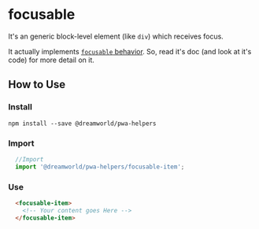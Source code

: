 # focusable

It's an generic block-level element (like `div`) which receives focus.

It actually implements [`focusable` behavior](focusable.md). So, read it's doc (and look at it's code) for more 
detail on it.

## How to Use

### Install
```
npm install --save @dreamworld/pwa-helpers
```

### Import
```javascript
  //Import
  import '@dreamworld/pwa-helpers/focusable-item';
```

### Use
```html
  <focusable-item>
    <!-- Your content goes Here -->
  </focusable-item>
```
